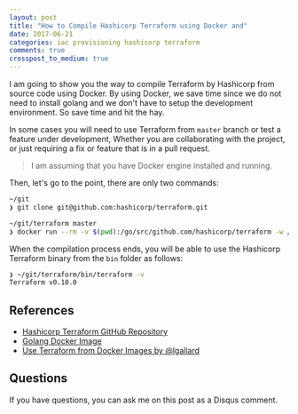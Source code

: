 ```yaml
---
layout: post
title: "How to Compile Hashicorp Terraform using Docker and"
date: 2017-06-21
categories: iac provisioning hashicorp terraform
comments: true
crosspost_to_medium: true 
---
```



I am going to show you the way to compile Terraform by Hashicorp from source code using Docker. By using Docker, we save time since we do not need to install golang and we don't have to setup the development environment. So save time and hit the hay.  


In some cases you will need to use Terraform from `master` branch or test a feature under development, Whether you are collaborating with the project, or just requiring a fix or feature that is in a pull request.

> I am assuming that you have Docker engine installed and running.

Then, let's go to the point, there are only two commands:

```sh
~/git
❯ git clone git@github.com:hashicorp/terraform.git
```

```sh
~/git/terraform master
❯ docker run --rm -v $(pwd):/go/src/github.com/hashicorp/terraform -w /go/src/github.com/hashicorp/terraform -e XC_OS=linux -e XC_ARCH=amd64 golang:latest bash -c "apt-get update && apt-get install -y zip && make bin"
```

When the compilation process ends, you will be able to use the Hashicorp Terraform binary from the `bin` folder as follows:

```sh
❯ ~/git/terraform/bin/terraform -v
Terraform v0.10.0
```

## References

-   [Hashicorp Terraform GitHub Repository](https://github.com/hashicorp/terraform)
-   [Golang Docker Image](https://hub.docker.com/_/golang/)
-   [Use Terraform from Docker Images by @lgallard](https://github.com/lgallard/tfdocker/blob/master/tfdocker)

## Questions

If you have questions, you can ask me on this post as a Disqus comment.
